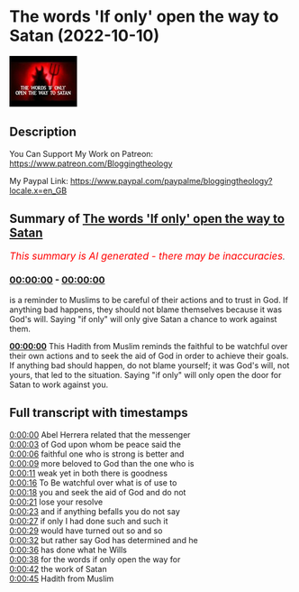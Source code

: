 # The words 'If only' open the way to Satan (2022-10-10)

![alt The words 'If only' open the way to Satan](65AmWwNKAlk.jpg "The words 'If only' open the way to Satan")

## Description

You Can Support My Work on Patreon:
https://www.patreon.com/Bloggingtheology

My Paypal Link: 
https://www.paypal.com/paypalme/bloggingtheology?locale.x=en_GB

## Summary of [The words 'If only' open the way to Satan](https://www.youtube.com/watch?v=65AmWwNKAlk)


*<span style="color:red; font-size:125%">This summary is AI generated - there may be inaccuracies</span>. [](/)*

### [00:00:00](https://www.youtube.com/watch?v=65AmWwNKAlk&t=0) - [00:00:00](https://www.youtube.com/watch?v=65AmWwNKAlk&t=0)

is a reminder to Muslims to be careful of their actions and to trust in God. If anything bad happens, they should not blame themselves because it was God's will. Saying "if only" will only give Satan a chance to work against them.

**[00:00:00](https://www.youtube.com/watch?v=65AmWwNKAlk&t=0)** This Hadith from Muslim reminds the faithful to be watchful over their own actions and to seek the aid of God in order to achieve their goals. If anything bad should happen, do not blame yourself; it was God's will, not yours, that led to the situation. Saying "if only" will only open the door for Satan to work against you.

## Full transcript with timestamps

[0:00:00](https://youtu.be/65AmWwNKAlk?t=0) Abel Herrera related that the messenger  
[0:00:03](https://youtu.be/65AmWwNKAlk?t=3) of God upon whom be peace said the  
[0:00:06](https://youtu.be/65AmWwNKAlk?t=6) faithful one who is strong is better and  
[0:00:09](https://youtu.be/65AmWwNKAlk?t=9) more beloved to God than the one who is  
[0:00:11](https://youtu.be/65AmWwNKAlk?t=11) weak yet in both there is goodness  
[0:00:16](https://youtu.be/65AmWwNKAlk?t=16) To Be watchful over what is of use to  
[0:00:18](https://youtu.be/65AmWwNKAlk?t=18) you and seek the aid of God and do not  
[0:00:21](https://youtu.be/65AmWwNKAlk?t=21) lose your resolve  
[0:00:23](https://youtu.be/65AmWwNKAlk?t=23) and if anything befalls you do not say  
[0:00:27](https://youtu.be/65AmWwNKAlk?t=27) if only I had done such and such it  
[0:00:29](https://youtu.be/65AmWwNKAlk?t=29) would have turned out so and so  
[0:00:32](https://youtu.be/65AmWwNKAlk?t=32) but rather say God has determined and he  
[0:00:36](https://youtu.be/65AmWwNKAlk?t=36) has done what he Wills  
[0:00:38](https://youtu.be/65AmWwNKAlk?t=38) for the words if only open the way for  
[0:00:42](https://youtu.be/65AmWwNKAlk?t=42) the work of Satan  
[0:00:45](https://youtu.be/65AmWwNKAlk?t=45) Hadith from Muslim  
